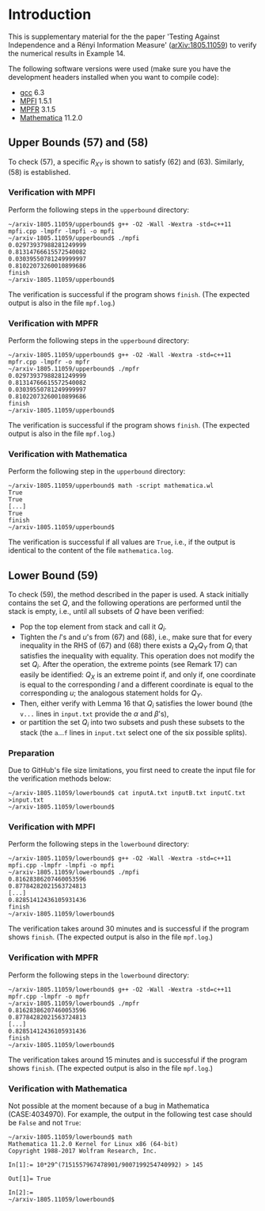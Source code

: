 # Introduction

This is supplementary material for the the paper 'Testing Against Independence and a Rényi Information Measure' ([arXiv:1805.11059](https://arxiv.org/abs/1805.11059)) to verify the numerical results in Example 14.

The following software versions were used (make sure you have the development headers installed when you want to compile code):

* [gcc](https://gcc.gnu.org/) 6.3
* [MPFI](http://perso.ens-lyon.fr/nathalie.revol/software.html) 1.5.1
* [MPFR](https://www.mpfr.org/) 3.1.5
* [Mathematica](https://www.wolfram.com/mathematica/) 11.2.0

## Upper Bounds (57) and (58)

To check (57), a specific $R_{XY}$ is shown to satisfy (62) and (63).
Similarly, (58) is established.

### Verification with MPFI

Perform the following steps in the `upperbound` directory:

```
~/arxiv-1805.11059/upperbound$ g++ -O2 -Wall -Wextra -std=c++11 mpfi.cpp -lmpfr -lmpfi -o mpfi
~/arxiv-1805.11059/upperbound$ ./mpfi
0.02973937988281249999
0.81314766615572540082
0.03039550781249999997
0.81022073260010899686
finish
~/arxiv-1805.11059/upperbound$
```

The verification is successful if the program shows `finish`.
(The expected output is also in the file `mpf.log`.)

### Verification with MPFR

Perform the following steps in the `upperbound` directory:

```
~/arxiv-1805.11059/upperbound$ g++ -O2 -Wall -Wextra -std=c++11 mpfr.cpp -lmpfr -o mpfr
~/arxiv-1805.11059/upperbound$ ./mpfr
0.02973937988281249999
0.81314766615572540082
0.03039550781249999997
0.81022073260010899686
finish
~/arxiv-1805.11059/upperbound$
```

The verification is successful if the program shows `finish`.
(The expected output is also in the file `mpf.log`.)

### Verification with Mathematica

Perform the following step in the `upperbound` directory:

```
~/arxiv-1805.11059/upperbound$ math -script mathematica.wl
True
True
[...]
True
finish
~/arxiv-1805.11059/upperbound$
```

The verification is successful if all values are `True`, i.e., if the output is identical to the content of the file `mathematica.log`.

## Lower Bound (59)

To check (59), the method described in the paper is used.
A stack initially contains the set $Q$, and the following operations are performed until the stack is empty, i.e., until all subsets of $Q$ have been verified:

* Pop the top element from stack and call it $Q_i$.
* Tighten the $l$'s and $u$'s from (67) and (68), i.e., make sure that for every inequality in the RHS of (67) and (68) there exists a $Q_X Q_Y$ from $Q_i$ that satisfies the inequality with equality.
This operation does not modify the set $Q_i$.
After the operation, the extreme points (see Remark 17) can easily be identified: $Q_X$ is an extreme point if, and only if, one coordinate is equal to the corresponding $l$ and a different coordinate is equal to the corresponding $u$; the analogous statement holds for $Q_Y$.
* Then, either verify with Lemma 16 that $Q_i$ satisfies the lower bound (the `v...` lines in `input.txt` provide the $\alpha$ and $\beta$'s),
* or partition the set $Q_i$ into two subsets and push these subsets to the stack (the `a`...`f` lines in `input.txt` select one of the six possible splits).

### Preparation

Due to GitHub's file size limitations, you first need to create the input file for the verification methods below:

```
~/arxiv-1805.11059/lowerbound$ cat inputA.txt inputB.txt inputC.txt >input.txt
~/arxiv-1805.11059/lowerbound$
```

### Verification with MPFI

Perform the following steps in the `lowerbound` directory:

```
~/arxiv-1805.11059/lowerbound$ g++ -O2 -Wall -Wextra -std=c++11 mpfi.cpp -lmpfr -lmpfi -o mpfi
~/arxiv-1805.11059/lowerbound$ ./mpfi
0.81628386207460053596
0.87784282021563724813
[...]
0.82851412436105931436
finish
~/arxiv-1805.11059/lowerbound$
```

The verification takes around 30 minutes and is successful if the program shows `finish`.
(The expected output is also in the file `mpf.log`.)

### Verification with MPFR

Perform the following steps in the `lowerbound` directory:

```
~/arxiv-1805.11059/lowerbound$ g++ -O2 -Wall -Wextra -std=c++11 mpfr.cpp -lmpfr -o mpfr
~/arxiv-1805.11059/lowerbound$ ./mpfr
0.81628386207460053596
0.87784282021563724813
[...]
0.82851412436105931436
finish
~/arxiv-1805.11059/lowerbound$
```

The verification takes around 15 minutes and is successful if the program shows `finish`.
(The expected output is also in the file `mpf.log`.)

### Verification with Mathematica

Not possible at the moment because of a bug in Mathematica (CASE:4034970).
For example, the output in the following test case should be `False` and not `True`:

```
~/arxiv-1805.11059/lowerbound$ math
Mathematica 11.2.0 Kernel for Linux x86 (64-bit)
Copyright 1988-2017 Wolfram Research, Inc.

In[1]:= 10*29^(7151557967478901/9007199254740992) > 145

Out[1]= True

In[2]:=
~/arxiv-1805.11059/lowerbound$
```
